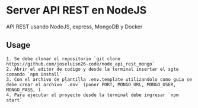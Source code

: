 # Server API REST en NodeJS

API REST usando NodeJS, express, MongoDB y Docker

## Usage
```
1. Se debe clonar el repositorio `git clone https://github.com/joseluisn26-code/node_api_rest_mongo`
2. Abrir el editor de codigo y desde la terminal insertar el sgte comando `npm install`
3. Con el archivo de plantilla .env.template utilizandolo como guia se debe crear el archivo `.env` (poner PORT, MONGO_URL, MONGO_USER, MONGO_PASS, )
4. Para ejecutar el proyecto desde la terminal debe ingresar `npm start`
```
